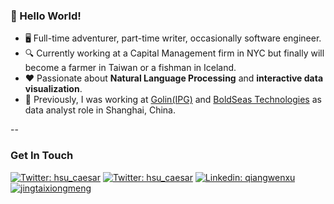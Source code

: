 ### 👋  Hello World!

* 🖥  Full-time adventurer, part-time writer, occasionally software engineer.
* 🔍  Currently working at a Capital Management firm in NYC but finally will become a farmer in Taiwan or a fishman in Iceland. 
* ❤️ Passionate about **Natural Language Processing** and **interactive data visualization**.
* 💼  Previously, I was working at <a href="https://www.interpublic.com/our-companies/golin/" target="_blank">Golin(IPG)</a> and <a href="https://www.boldseas.com/" target="_blank">BoldSeas Technologies</a> as data analyst role in Shanghai, China. 

--

### Get In Touch

[![Twitter: hsu_caesar](https://img.shields.io/badge/-xuqiangwen1994@gmail.com-D14836?style=flat&logo=gmail&logoColor=white)](mailto:xuqiangwen1994@gmail.com)
[![Twitter: hsu_caesar](https://img.shields.io/twitter/follow/hsu_caesar?style=social)](https://twitter.com/hsu_caesar)
[![Linkedin: qiangwenxu](https://img.shields.io/badge/-Qiangwen_Xu-blue?style=flat-square&logo=Linkedin&logoColor=white&link=https://www.linkedin.com/in/thaianebraga/)](https://www.linkedin.com/in/thaianebraga/)
[![jingtaixiongmeng](https://img.shields.io/badge/-Blog:静态凶猛-black?style=flat&logo=hexo&logoColor=white)](https://jingtaixiongmeng.com)
